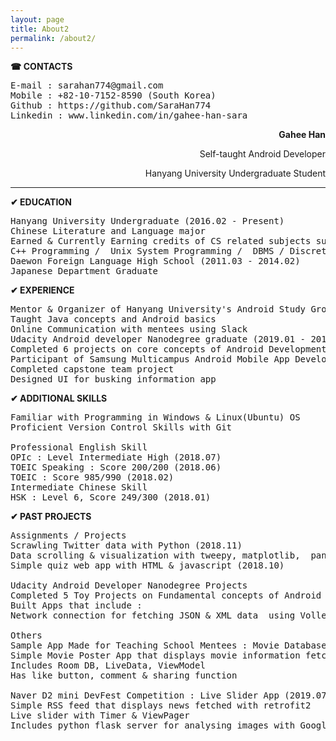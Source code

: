 ```yaml
---
layout: page
title: About2
permalink: /about2/
---
```


<!----- Conversion time: 0.655 seconds.


Using this HTML file:

1. Cut and paste this output into your source file.
2. See the notes and action items below regarding this conversion run.
3. Check the rendered output (headings, lists, code blocks, tables) for proper
   formatting and use a linkchecker before you publish this page.

Conversion notes:

* Docs to Markdown version 1.0β17
* Mon Jan 13 2020 02:40:10 GMT-0800 (PST)
* Source doc: https://docs.google.com/open?id=1fM8FH-6Us3jyudT_4SDPmFz9hNaN2kIyqjxZo9EAePA
----->


<p>
<strong>☎ CONTACTS</strong>
</p>



<pre class="prettyprint">E-mail : sarahan774@gmail.com
Mobile : +82-10-7152-8590 (South Korea)
Github : https://github.com/SaraHan774
Linkedin : www.linkedin.com/in/gahee-han-sara</pre>


<p>
<p style="text-align: right">
<strong>Gahee Han</strong></p>

</p>
<p>
<p style="text-align: right">
 Self-taught Android Developer</p>

</p>
<p>
<p style="text-align: right">
 Hanyang University Undergraduate Student</p>

</p>
<p>
<p style="text-align: right">

<hr></p>

</p>
<p>
<strong>✔ EDUCATION</strong>
</p>



<pre class="prettyprint">Hanyang University Undergraduate (2016.02 - Present)
Chinese Literature and Language major
Earned & Currently Earning credits of CS related subjects such as:
C++ Programming /  Unix System Programming /  DBMS / Discrete Mathematics / Programming for Engineers (Python) / Basic Web Programming /  Data Visualization
Daewon Foreign Language High School (2011.03 - 2014.02)
Japanese Department Graduate</pre>


<p>
<strong>✔ EXPERIENCE</strong>
</p>



<pre class="prettyprint">Mentor & Organizer of Hanyang University's Android Study Group (2019.09 - Present)
Taught Java concepts and Android basics
Online Communication with mentees using Slack
Udacity Android developer Nanodegree graduate (2019.01 - 2019.07)
Completed 6 projects on core concepts of Android Development
Participant of Samsung Multicampus Android Mobile App Development Education (2018.08)
Completed capstone team project
Designed UI for busking information app </pre>


<p>
<strong>✔ ADDITIONAL SKILLS</strong>
</p>



<pre class="prettyprint">Familiar with Programming in Windows & Linux(Ubuntu) OS
Proficient Version Control Skills with Git

Professional English Skill
OPIc : Level Intermediate High (2018.07)
TOEIC Speaking : Score 200/200 (2018.06)
TOEIC : Score 985/990 (2018.02)
Intermediate Chinese Skill
HSK : Level 6, Score 249/300 (2018.01)</pre>


<p>
<strong>✔ PAST PROJECTS</strong>
</p>



<pre class="prettyprint">Assignments / Projects
Scrawling Twitter data with Python (2018.11)
Data scrolling & visualization with tweepy, matplotlib,  pandas, konlpy, beautiful soup etc.
Simple quiz web app with HTML & javascript (2018.10)

Udacity Android Developer Nanodegree Projects
Completed 5 Toy Projects on Fundamental concepts of Android & 1 Capstone Project  (2019.01 - 2019.07)
Built Apps that include :
Network connection for fetching JSON & XML data  using Volley, Retrofit library, AsyncTaskLoader, etc.  / Video display using SimpleExoPlayer / LiveData with MVVM architecture / Firebase AdMob, Analytics, Real Time Database / Paid & Free version configuration in Gradle / Google Cloud Endpoint /Material Design Specifications / Tablet version of the app / ListView Widget / Room database library / UI testing with espresso  etc.

Others
Sample App Made for Teaching School Mentees : Movie Database App (2019.08)
Simple Movie Poster App that displays movie information fetched from movie site API
Includes Room DB, LiveData, ViewModel
Has like button, comment & sharing function

Naver D2 mini DevFest Competition : Live Slider App (2019.07)
Simple RSS feed that displays news fetched with retrofit2
Live slider with Timer & ViewPager
Includes python flask server for analysing images with Google Vision API and integrated the results with the search bar. </pre>
